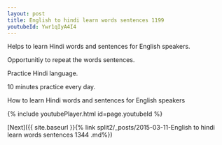 ```yaml
---
layout: post
title: English to hindi learn words sentences 1199 
youtubeId: Ywr1qIyA4I4
---
```

 
 
Helps to learn Hindi words and sentences for English speakers.

Opportunitiy to repeat the words sentences. 

Practice Hindi language. 
 
10 minutes practice every day. 
 
How to learn Hindi words and sentences for English speakers 
 
{% include youtubePlayer.html id=page.youtubeId %}
 
 
[Next]({{ site.baseurl }}{% link  split2/_posts/2015-03-11-English to hindi learn words sentences 1344 .md%})
 
